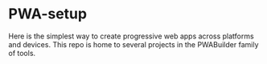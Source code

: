 # PWA-setup
Here is the simplest way to create progressive web apps across platforms and devices. This repo is home to several projects in the PWABuilder family of tools.
